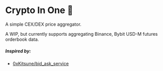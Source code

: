 # Crypto In One 🦀

A simple CEX/DEX price aggregator.

A WIP, but currently supports aggregating Binance, Bybit USD-M futures orderbook data.

##### Inspired by:

- [0xKitsune/bid_ask_service](https://github.com/0xKitsune/bid_ask_service)